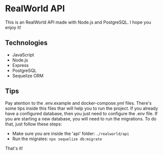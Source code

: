 # RealWorld API

This is an RealWorld API made with Node.js and PostgreSQL. I hope you enjoy it!

## Technologies

- JavaScript
- Node.js
- Express
- PostgreSQL
- Sequelize ORM

## Tips

Pay atention to the .env.example and docker-compose.yml files. There's some tips inside this files thar will help you to run the project.
If you already have a configured database, then you just need to configure the .env file.
If you are starting a new database, you will need to run the migrations. To do that, just follow these steps:

- Make sure you are inside the 'api' folder:
  `./realworld/api`
- Run the migrates:
  `npx sequelize db:migrate`

That's it!
